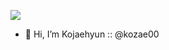<a href="[버튼을 눌렀을 때 이동할 링크](https://www.instagram.com/_kozae/)" target="_blank"><img src="https://img.shields.io/badge/@_kozae-E4405F?style=flat-square&logo=instagram&logoColor=white"/></a>
- 👋 Hi, I’m Kojaehyun :: @kozae00
